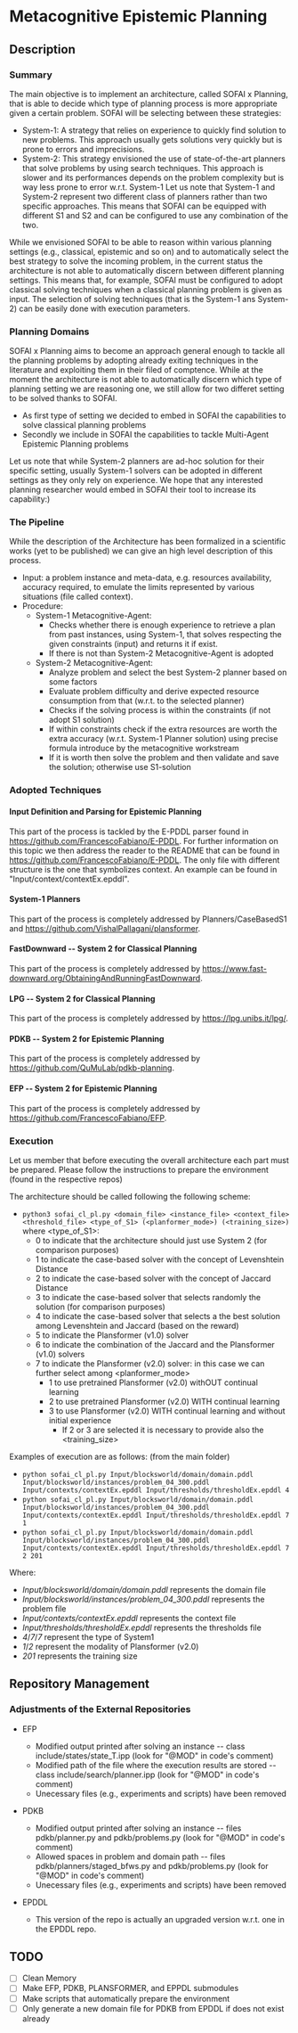 # Metacognitive Epistemic Planning

## Description

### Summary
The main objective is to implement an architecture, called SOFAI x Planning, that is able to decide which type of planning process is more appropriate given a certain problem. SOFAI will be selecting between these strategies:
* System-1: A strategy that relies on experience to quickly find solution to new problems. This approach usually gets solutions very quickly but is prone to errors and imprecisions. 
* System-2: This strategy envisioned the use of state-of-the-art planners that solve problems by using search techniques. This approach is slower and its performances depends on the problem complexity but is way less prone to error w.r.t. System-1 
Let us note that System-1 and System-2 represent two different class of planners rather than two specific approaches. This means that SOFAI can be equipped with different S1 and S2 and can be configured to use any combination of the two.

While we envisioned SOFAI to be able to reason within various planning settings (e.g., classical, epistemic and so on) and to automatically select the best strategy to solve the incoming problem, in the current status the architecture is not able to automatically discern between different planning settings.
This means that, for example, SOFAI must be configured to adopt classical solving techniques when a classical planning problem is given as input.
The selection of solving techniques (that is the System-1 ans System-2) can be easily done with execution parameters. 

### Planning Domains
SOFAI x Planning aims to become an approach general enough to tackle all the planning problems by adopting already exiting techniques in the literature and exploiting them in their filed of comptence.
While at the moment the architecture is not able to automatically discern which type of planning setting we are reasoning one, we still allow for two differet setting to be solved thanks to SOFAI.
* As first type of setting we decided to embed in SOFAI the capabilities to solve classical planning problems
* Secondly we include in SOFAI the capabilities to tackle Multi-Agent Epistemic Planning problems

Let us note that while System-2 planners are ad-hoc solution for their specific setting, usually System-1 solvers can be adopted in different settings as they only rely on experience.
We hope that any interested planning researcher would embed in SOFAI their tool to increase its capability:)

### The Pipeline
While the description of the Architecture has been formalized in a scientific works (yet to be published) we can give an high level description of this process.
* Input: a problem instance and meta-data, e.g. resources availability, accuracy required, to emulate the limits represented by various situations (file called context).
* Procedure:
	* System-1 Metacognitive-Agent:
		* Checks whether there is enough experience to retrieve a plan from past instances, using System-1, that solves respecting the given constraints (input) and returns it if exist.
		* If there is not than System-2 Metacognitive-Agent is adopted
	* System-2 Metacognitive-Agent:
		* Analyze problem and select the best System-2 planner based on some factors
		* Evaluate problem difficulty and derive expected resource consumption from that (w.r.t. to the selected planner)
		* Checks if the solving process is within the constraints (if not adopt S1 solution)
		* If within constraints check if the extra resources are worth the extra accuracy (w.r.t. System-1 Planner solution) using precise formula introduce by the metacognitive workstream
		* If it is worth then solve the problem and then validate and save the solution; otherwise use S1-solution

### Adopted Techniques

#### Input Definition and Parsing for Epistemic Planning
This part of the process is tackled by the E-PDDL parser found in <https://github.com/FrancescoFabiano/E-PDDL>. For further information on this topic we then address the reader to the README that can be found in <https://github.com/FrancescoFabiano/E-PDDL>.
The only file with different structure is the one that symbolizes context. An example can be found in "Input/context/contextEx.epddl".

#### System-1 Planners
This part of the process is completely addressed by Planners/CaseBasedS1 and  <https://github.com/VishalPallagani/plansformer>.

#### FastDownward -- System 2 for Classical Planning
This part of the process is completely addressed by <https://www.fast-downward.org/ObtainingAndRunningFastDownward>.

#### LPG -- System 2 for Classical Planning
This part of the process is completely addressed by <https://lpg.unibs.it/lpg/>.

#### PDKB -- System 2 for Epistemic Planning
This part of the process is completely addressed by <https://github.com/QuMuLab/pdkb-planning>.

#### EFP -- System 2 for Epistemic Planning
This part of the process is completely addressed by <https://github.com/FrancescoFabiano/EFP>.

### Execution
Let us member that before executing the overall architecture each part must be prepared. Please follow the instructions to prepare the environment (found in the respective repos)

The architecture should be called following the following scheme:
- ``python3 sofai_cl_pl.py <domain_file> <instance_file> <context_file> <threshold_file> <type_of_S1> (<planformer_mode>) (<training_size>)``
where <type_of_S1>:
	- 0 to indicate that the architecture should just use System 2 (for comparison purposes)
	- 1 to indicate the case-based solver with the concept of Levenshtein Distance
	- 2 to indicate the case-based solver with the concept of Jaccard Distance
	- 3 to indicate the case-based solver that selects randomly the solution (for comparison purposes)
	- 4 to indicate the case-based solver that selects a the best solution among Levenshtein and Jaccard (based on the reward) 
	- 5 to indicate the Plansformer (v1.0) solver
	- 6 to indicate the combination of the Jaccard and the Plansformer (v1.0) solvers
	- 7 to indicate the Plansformer (v2.0) solver: in this case we can further select among <planformer_mode>
		- 1 to use pretrained Plansformer (v2.0) withOUT continual learning
		- 2 to use pretrained Plansformer (v2.0) WITH continual learning
		- 3 to use Plansformer (v2.0) WITH continual learning and without initial experience
			- If 2 or 3 are selected it is necessary to provide also the <training_size>

Examples of execution are as follows: (from the main folder)
- ``python sofai_cl_pl.py Input/blocksworld/domain/domain.pddl Input/blocksworld/instances/problem_04_300.pddl Input/contexts/contextEx.epddl Input/thresholds/thresholdEx.epddl 4``
- ``python sofai_cl_pl.py Input/blocksworld/domain/domain.pddl Input/blocksworld/instances/problem_04_300.pddl Input/contexts/contextEx.epddl Input/thresholds/thresholdEx.epddl 7 1``
- ``python sofai_cl_pl.py Input/blocksworld/domain/domain.pddl Input/blocksworld/instances/problem_04_300.pddl Input/contexts/contextEx.epddl Input/thresholds/thresholdEx.epddl 7 2 201``

Where:
- *Input/blocksworld/domain/domain.pddl* represents the domain file
- *Input/blocksworld/instances/problem_04_300.pddl* represents the problem file
- *Input/contexts/contextEx.epddl* represents the context file
- *Input/thresholds/thresholdEx.epddl* represents the thresholds file
- *4*/*7*/*7* represent the type of System1
- *1*/*2* represent the modality of Plansformer (v2.0)
- *201* represents the training size

## Repository Management

### Adjustments of the External Repositories
* EFP
	- Modified output printed after solving an instance -- class include/states/state_T.ipp (look for "@MOD" in code's comment)
	- Modified path of the file where the execution results are stored -- class include/search/planner.ipp (look for "@MOD" in code's comment)
	- Unecessary files (e.g., experiments and scripts) have been removed

* PDKB
	- Modified output printed after solving an instance -- files pdkb/planner.py and pdkb/problems.py (look for "@MOD" in code's comment)
	- Allowed spaces in problem and domain path -- files pdkb/planners/staged_bfws.py and pdkb/problems.py (look for "@MOD" in code's comment)
	- Unecessary files (e.g., experiments and scripts) have been removed

* EPDDL
	- This version of the repo is actually an upgraded version w.r.t. one in the EPDDL repo.

## TODO
* [ ] Clean Memory
* [ ] Make EFP, PDKB, PLANSFORMER, and EPPDL submodules
* [ ] Make scripts that automatically prepare the environment
* [ ] Only generate a new domain file for PDKB from EPDDL if does not exist already
